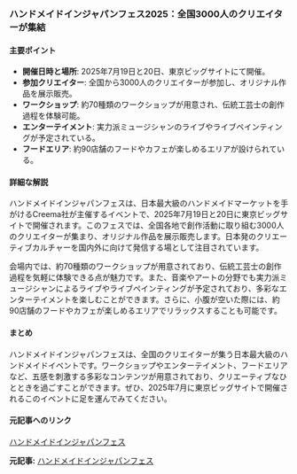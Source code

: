 ### ハンドメイドインジャパンフェス2025：全国3000人のクリエイターが集結

#### 主要ポイント
- **開催日時と場所**: 2025年7月19日と20日、東京ビッグサイトにて開催。
- **参加クリエイター**: 全国から3000人のクリエイターが参加し、オリジナル作品を展示販売。
- **ワークショップ**: 約70種類のワークショップが用意され、伝統工芸士の創作過程を体験可能。
- **エンターテイメント**: 実力派ミュージシャンのライブやライブペインティングが予定されている。
- **フードエリア**: 約90店舗のフードやカフェが楽しめるエリアが設けられている。

#### 詳細な解説
ハンドメイドインジャパンフェスは、日本最大級のハンドメイドマーケットを手がけるCreema社が主催するイベントで、2025年7月19日と20日に東京ビッグサイトで開催されます。このフェスでは、全国各地で創作活動に取り組む3000人のクリエイターが集まり、オリジナル作品を展示販売します。日本発のクリエーティブカルチャーを国内外に向けて発信する場として注目されています。

会場内では、約70種類のワークショップが用意されており、伝統工芸士の創作過程を気軽に体験できる点が魅力です。また、音楽やアートの分野でも実力派ミュージシャンによるライブやライブペインティングが予定されており、多彩なエンターテイメントを楽しむことができます。さらに、小腹が空いた際には、約90店舗のフードやカフェが楽しめるエリアでリラックスすることも可能です。

#### まとめ
ハンドメイドインジャパンフェスは、全国のクリエイターが集う日本最大級のハンドメイドイベントです。ワークショップやエンターテイメント、フードエリアなど、五感を刺激する多彩なコンテンツが用意されており、クリエーティブなひとときを過ごすことができます。ぜひ、2025年7月に東京ビッグサイトで開催されるこのイベントに足を運んでみてください。

#### 元記事へのリンク
[ハンドメイドインジャパンフェス](https://hmj-fes.jp)

**元記事:** [ハンドメイドインジャパンフェス](https://www.timeout.jp/tokyo/ja/things-to-do/handmade-in-japan-fes-2025)